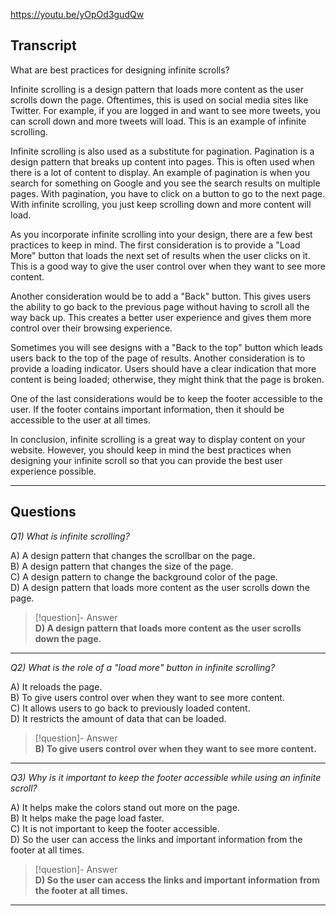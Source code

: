 https://youtu.be/yOpOd3gudQw

## Transcript
What are best practices for designing infinite scrolls?

Infinite scrolling is a design pattern that loads more content as the user scrolls down the page. Oftentimes, this is used on social media sites like Twitter. For example, if you are logged in and want to see more tweets, you can scroll down and more tweets will load. This is an example of infinite scrolling.

Infinite scrolling is also used as a substitute for pagination. Pagination is a design pattern that breaks up content into pages. This is often used when there is a lot of content to display. An example of pagination is when you search for something on Google and you see the search results on multiple pages. With pagination, you have to click on a button to go to the next page. With infinite scrolling, you just keep scrolling down and more content will load.

As you incorporate infinite scrolling into your design, there are a few best practices to keep in mind. The first consideration is to provide a "Load More" button that loads the next set of results when the user clicks on it. This is a good way to give the user control over when they want to see more content.

Another consideration would be to add a "Back" button. This gives users the ability to go back to the previous page without having to scroll all the way back up. This creates a better user experience and gives them more control over their browsing experience.

Sometimes you will see designs with a "Back to the top" button which leads users back to the top of the page of results. Another consideration is to provide a loading indicator. Users should have a clear indication that more content is being loaded; otherwise, they might think that the page is broken.

One of the last considerations would be to keep the footer accessible to the user. If the footer contains important information, then it should be accessible to the user at all times.

In conclusion, infinite scrolling is a great way to display content on your website. However, you should keep in mind the best practices when designing your infinite scroll so that you can provide the best user experience possible.

---
## Questions
*Q1) What is infinite scrolling?*

A) A design pattern that changes the scrollbar on the page.  
B) A design pattern that changes the size of the page.  
C) A design pattern to change the background color of the page.  
D) A design pattern that loads more content as the user scrolls down the page.  

> [!question]- Answer  
> **D) A design pattern that loads more content as the user scrolls down the page.**  

---

*Q2) What is the role of a "load more" button in infinite scrolling?*

A) It reloads the page.  
B) To give users control over when they want to see more content.  
C) It allows users to go back to previously loaded content.  
D) It restricts the amount of data that can be loaded.  

> [!question]- Answer  
> **B) To give users control over when they want to see more content.**  

---

*Q3) Why is it important to keep the footer accessible while using an infinite scroll?*

A) It helps make the colors stand out more on the page.  
B) It helps make the page load faster.  
C) It is not important to keep the footer accessible.  
D) So the user can access the links and important information from the footer at all times.  

> [!question]- Answer  
> **D) So the user can access the links and important information from the footer at all times.**  

---